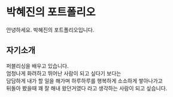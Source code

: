 # 박혜진의 포트폴리오   
안녕하세요. 박혜진의 포트폴리오입니다.   
## 자기소개   
퍼블리싱을 배우고 있습니다.   
엄청나게 화려하고 뛰어난 사람이 되고 싶다기 보다는   
담담하게 내가 할 일을 해가며 하루하루를 행복하게 소소하게 쌓아나가고   
뒤돌아 봤을때 꽤 잘 해내 왔던거였다 라고 생각하는 사람이 되고 싶습니다.   
